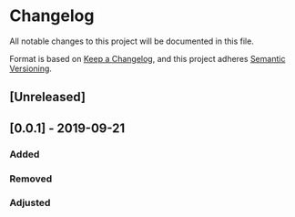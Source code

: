 # Changelog
All notable changes to this project will be documented in this file.

Format is based on [Keep a Changelog](https://keepachangelog.com/pt-BR/1.0.0/),
and this project adheres [Semantic Versioning](https://semver.org/spec/v2.0.0.html).

## [Unreleased]

## [0.0.1] - 2019-09-21
### Added
### Removed
### Adjusted

